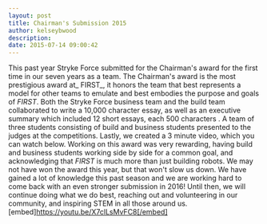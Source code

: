 ```yaml
---
layout: post
title: Chairman's Submission 2015
author: kelseybwood
description:
date: 2015-07-14 09:00:42
---
```


This past year Stryke Force submitted for the Chairman's award for the first time in our seven years as a team. The Chairman's award is the most prestigious award at_ FIRST_, it honors the team that best represents a model for other teams to emulate and best embodies the purpose and goals of _FIRST_. Both the Stryke Force business team and the build team collaborated to write a 10,000 character essay, as well as an executive summary which included 12 short essays, each 500 characters . A team of three students consisting of build and business students presented to the judges at the competitions. Lastly, we created a 3 minute video, which you can watch below. Working on this award was very rewarding, having build and business students working side by side for a common goal, and acknowledging that _FIRST_ is much more than just building robots. We may not have won the award this year, but that won't slow us down. We have gained a lot of knowledge this past season and we are working hard to come back with an even stronger submission in 2016! Until then, we will continue doing what we do best, reaching out and volunteering in our community, and inspiring STEM in all those around us. [embed]https://youtu.be/X7clLsMvFC8[/embed]

